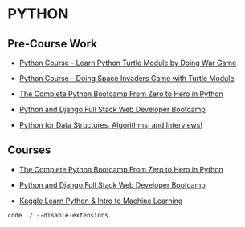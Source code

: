 # PYTHON 

## Pre-Course Work

-   [Python Course - Learn Python Turtle Module by Doing War Game](https://www.udemy.com/course/python-course-learn-python-turtle-module-by-doing-war-game/)

-   [Python Course - Doing Space Invaders Game with Turtle Module](https://www.udemy.com/course/python-course-doing-space-invaders-game-with-turtle-module/)

-   [The Complete Python Bootcamp From Zero to Hero in Python](https://www.udemy.com/course/complete-python-bootcamp/)

-   [Python and Django Full Stack Web Developer Bootcamp](https://www.udemy.com/course/python-and-django-full-stack-web-developer-bootcamp/)

-   [Python for Data Structures, Algorithms, and Interviews!](https://www.udemy.com/course/python-for-data-structures-algorithms-and-interviews/)

## Courses

-   [The Complete Python Bootcamp From Zero to Hero in Python](Curricula/The-Complete-Python-Bootcamp-From-Zero-to-Hero-in-Python/README.md)

-   [Python and Django Full Stack Web Developer Bootcamp](Curricula/Python-and-Django-Full-Stack-Web-Developer-Bootcamp/README.md)

-   [Kaggle Learn Python & Intro to Machine Learning](https://www.kaggle.com/learn)

```
code ./ --disable-extensions  
```
